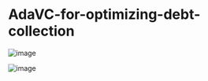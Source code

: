 # AdaVC-for-optimizing-debt-collection

![image](https://github.com/AdaVC-lab/AdaVC2021/blob/main/AdaVC-Overview.png)

![image](https://github.com/AdaVC-lab/AdaVC2021/blob/main/conversion_module_flowchart.png)
